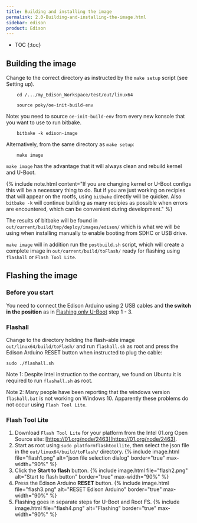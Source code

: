 ```yaml
---
title: Building and installing the image
permalink: 2.0-Building-and-installing-the-image.html
sidebar: edison
product: Edison
---
```

* TOC
{:toc}
## Building the image

Change to the correct directory as instructed by the `make setup` script (see Setting up).

        cd /.../my_Edison_Workspace/test/out/linux64

        source poky/oe-init-build-env

Note: you need to source `oe-init-build-env` from every new konsole that you want to use to run bitbake.

        bitbake -k edison-image

Alternatively, from the same directory as `make setup`:

        make image

`make image` has the advantage that it will always clean and rebuild kernel and U-Boot.

{% include note.html content="If you are changing kernel or U-Boot configs this will be a necessary thing to do. But if you are just working on recipies that will appear on the rootfs, using `bitbake` directly will be quicker. Also `bitbake -k` will continue building as many recipies as possible when errors are encountered, which can be convenient during development." %}

The results of bitbake will be found in `out/current/build/tmp/deploy/images/edison/` which is what we will be using when installing manually to enable booting from SDHC or USB drive.

`make image` will in addition run the `postbuild.sh` script, which will create a complete image in `out/current/build/toFlash/` ready for flashing using `flashall` or `Flash Tool Lite`.

## Flashing the image

### Before you start
You need to connect the Edison Arduino using 2 USB cables and **the switch in the position** as in [Flashing only U-Boot](2.3-Building-and-flashing-U-boot.html#flashing-only-u-boot) step 1 - 3. 

### Flashall
Change to the directory holding the flash-able image `out/linux64/build/toFlash/` and run `flashall.sh` as root and press the Edison Arduino RESET button when instructed to plug the cable:
```
sudo ./flashall.sh
```
Note 1: Despite Intel instruction to the contrary, we found on Ubuntu it is required to run `flashall.sh` as root.

Note 2: Many people have been reporting that the windows version `flashall.bat` is not working on Windows 10. Apparently these problems do not occur using `Flash Tool Lite`. 

### Flash Tool Lite
 1. Download `Flash Tool Lite` for your platform from the Intel 01.org Open Source site: [https://01.org/node/2463](https://01.org/node/2463).
 2. Start as root using `sudo platformflashtoollite`, then select the json file in the `out/linux64/build/toFlash/` directory.  {% include image.html file="flash1.png" alt="json file selection dialog" border="true" max-width="90%" %}
 3. Click the **Start to flash** button.  {% include image.html file="flash2.png" alt="Start to flash button" border="true" max-width="90%" %}
 4. Press the Edison Arduino **RESET** button. {% include image.html file="flash3.png" alt="RESET Edison Arduino" border="true" max-width="90%" %}
 5. Flashing goes in separate steps for U-Boot and Root FS. {% include image.html file="flash4.png" alt="Flashing" border="true" max-width="90%" %}
